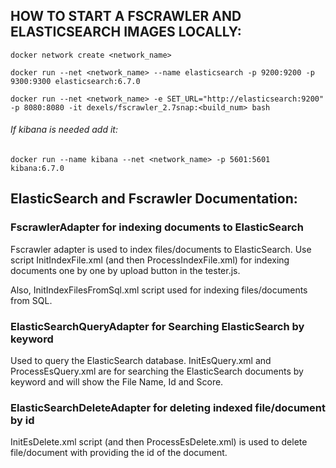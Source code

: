 ## HOW TO START A FSCRAWLER AND ELASTICSEARCH IMAGES LOCALLY:
```
docker network create <network_name>

docker run --net <network_name> --name elasticsearch -p 9200:9200 -p 9300:9300 elasticsearch:6.7.0

docker run --net <network_name> -e SET_URL="http://elasticsearch:9200" -p 8080:8080 -it dexels/fscrawler_2.7snap:<build_num> bash
```

###### If kibana is needed add it:
```
docker run --name kibana --net <network_name> -p 5601:5601 kibana:6.7.0
```

## ElasticSearch and Fscrawler Documentation:

### FscrawlerAdapter for indexing documents to ElasticSearch

Fscrawler adapter is used to index files/documents to ElasticSearch. Use script InitIndexFile.xml (and then ProcessIndexFile.xml) for indexing documents one by one by upload button in the tester.js.

Also, InitIndexFilesFromSql.xml script used for indexing files/documents from SQL.


### ElasticSearchQueryAdapter for Searching ElasticSearch by keyword

Used to query the ElasticSearch database. InitEsQuery.xml and ProcessEsQuery.xml are for searching the ElasticSearch documents 
by keyword and will show the File Name, Id and Score.


### ElasticSearchDeleteAdapter for deleting indexed file/document by id

InitEsDelete.xml  script (and then ProcessEsDelete.xml) is used to delete file/document with providing the id of the document.
